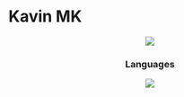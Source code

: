 # Kavin MK

<div align="center">
   
   ![](https://leetcard.jacoblin.cool/KavinMK05?ext=heatmap)
</div>
    
<div align="center">
  <h3>Languages</h3>
</div>
<p align="center">
  <a href="https://skillicons.dev">
    <img src="https://skillicons.dev/icons?i=git,c,python,java,html,js,css,dart,kotlin" />
  </a>
</p>

